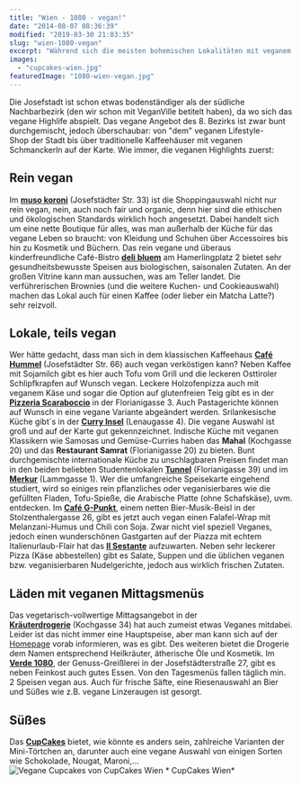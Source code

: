 ```yaml
---
title: "Wien - 1080 - vegan!"
date: "2014-08-07 08:36:39"
modified: "2019-03-30 21:03:35"
slug: "wien-1080-vegan"
excerpt: "Während sich die meisten bohemischen Lokalitäten mit veganem Angebot auf den 7. Bezirk konzentrieren, hat auch der nördliche Nachbar eine vielfältige vegane Palette aufzuweisen."
images:
  - "cupcakes-wien.jpg"
featuredImage: "1080-wien-vegan.jpg"
---
```


Die Josefstadt ist schon etwas bodenständiger als der südliche Nachbarbezirk (den wir schon mit VeganVille betitelt haben), da wo sich das vegane Highlife abspielt. Das vegane Angebot des 8. Bezirks ist zwar bunt durchgemischt, jedoch überschaubar: von "dem" veganen Lifestyle-Shop der Stadt bis über traditionelle Kaffeehäuser mit veganen Schmanckerln auf der Karte. Wie immer, die veganen Highlights zuerst:

## Rein vegan

Im **[muso koroni](https://www.veganblatt.com/muso-koroni)** (Josefstädter Str. 33) ist die Shoppingauswahl nicht nur rein vegan, nein, auch noch fair und organic, denn hier sind die ethischen und ökologischen Standards wirklich hoch angesetzt. Dabei handelt sich um eine nette Boutique für alles, was man außerhalb der Küche für das vegane Leben so braucht: von Kleidung und Schuhen über Accessoires bis hin zu Kosmetik und Büchern. Das rein vegane und überaus kinderfreundliche Café-Bistro [**deli bluem**](https://www.veganblatt.com/deli-bluem) am Hamerlingplatz 2 bietet sehr gesundheitsbewusste Speisen aus biologischen, saisonalen Zutaten. An der großen Vitrine kann man aussuchen, was am Teller landet. Die verführerischen Brownies (und die weitere Kuchen- und Cookieauswahl) machen das Lokal auch für einen Kaffee (oder lieber ein Matcha Latte?) sehr reizvoll.

## Lokale, teils vegan

Wer hätte gedacht, dass man sich in dem klassischen Kaffeehaus [**Café Hummel**](http://cafehummel.at/) (Josefstädter Str. 66) auch vegan verköstigen kann? Neben Kaffee mit Sojamilch gibt es hier auch Tofu vom Grill und die leckeren Osttiroler Schlipfkrapfen auf Wunsch vegan. Leckere Holzofenpizza auch mit veganem Käse und sogar die Option auf glutenfreien Teig gibt es in der [**Pizzeria Scaraboccio**](http://ristorantepizzeriascarabocchio.stadtausstellung.at/) in der Florianigasse 3. Auch Pastagerichte können auf Wunsch in eine vegane Variante abgeändert werden. Srilankesische Küche gibt´s in der **[Curry Insel](http://curryinsel.at/)** (Lenaugasse 4). Die vegane Auswahl ist groß und auf der Karte gut gekennzeichnet. Indische Küche mit veganen Klassikern wie Samosas und Gemüse-Curries haben das **Mahal** (Kochgasse 20) und das **Restaurant Samrat** (Florianigasse 20) zu bieten. Bunt durchgemischte internationale Küche zu unschlagbaren Preisen findet man in den beiden beliebten Studentenlokalen [**Tunnel**](http://www.tunnel-vienna-live.at/) (Florianigasse 39) und im [**Merkur**](http://www.tunnel-vienna-live.at/) (Lammgasse 1). Wer die umfangreiche Speisekarte eingehend studiert, wird so einiges rein pflanzliches oder veganisierbares wie die gefüllten Fladen, Tofu-Spieße, die Arabische Platte (ohne Schafskäse), uvm. entdecken. Im [**Café G-Punkt**](http://cafe-g-punkt.at/), einem netten Bier-Musik-Beisl in der Stolzenthalergasse 26, gibt es jetzt auch vegan einen Falafel-Wrap mit Melanzani-Humus und Chili con Soja. Zwar nicht viel speziell Veganes, jedoch einen wunderschönen Gastgarten auf der Piazza mit echtem Italienurlaub-Flair hat das [**Il Sestante**](http://www.sestante.at/) aufzuwarten. Neben sehr leckerer Pizza (Käse abbestellen) gibt es Salate, Suppen und die üblichen veganen bzw. veganisierbaren Nudelgerichte, jedoch aus wirklich frischen Zutaten.

## Läden mit veganen Mittagsmenüs

Das vegetarisch-vollwertige Mittagsangebot in der [**Kräuterdrogerie**](http://www.kraeuterdrogerie.at/) (Kochgasse 34) hat auch zumeist etwas Veganes mitdabei. Leider ist das nicht immer eine Hauptspeise, aber man kann sich auf der [Homepage](http://www.kraeuterdrogerie.at/die_Kr%C3%A4uterdrogerie/Mittagsmen%C3%BC) vorab informieren, was es gibt. Des weiteren bietet die Drogerie dem Namen entsprechend Heilkräuter, ätherische Öle und Kosmetik. Im **[Verde 1080](http://www.verde1080.at/)**, der Genuss-Greißlerei in der Josefstädterstraße 27, gibt es neben Feinkost auch gutes Essen. Von den Tagesmenüs fallen täglich min. 2 Speisen vegan aus. Auch für frische Säfte, eine Riesenauswahl an Bier und Süßes wie z.B. vegane Linzeraugen ist gesorgt.

## Süßes

Das [**CupCakes**](https://www.cupcakes-wien.at/) bietet, wie könnte es anders sein, zahlreiche Varianten der Mini-Törtchen an, darunter auch eine vegane Auswahl von einigen Sorten wie Schokolade, Nougat, Maroni,...   ![Vegane Cupcakes von CupCakes Wien](https://www.veganblatt.com/i/cupcakes-wien.jpg) \* CupCakes Wien\*